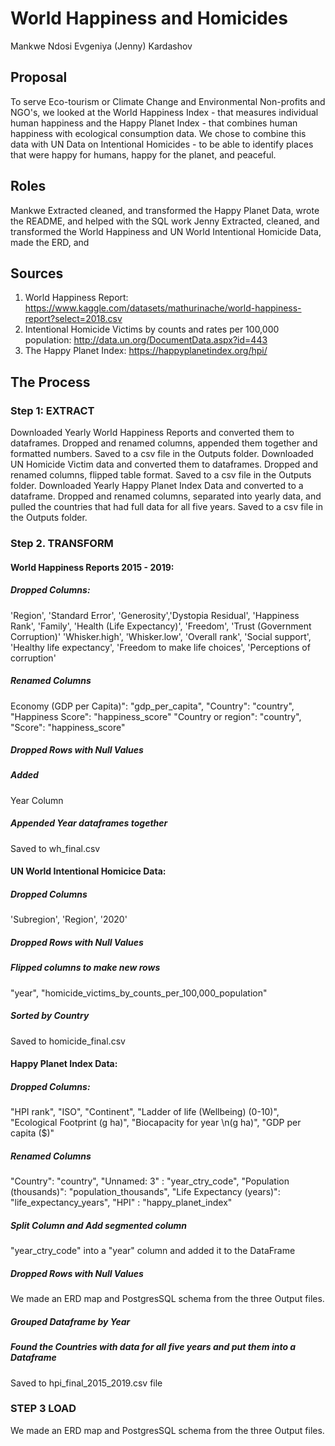 # World Happiness and Homicides

Mankwe Ndosi 
Evgeniya (Jenny) Kardashov

## Proposal

To serve Eco-tourism or Climate Change and Environmental Non-profits and NGO's, we looked at the World Happiness Index - that measures individual human happiness and the Happy Planet Index - that combines human happiness with ecological consumption data. We chose to combine this data with UN Data on Intentional Homicides - to be able to identify places that were happy for humans, happy for the planet, and peaceful.

## Roles
Mankwe Extracted cleaned, and transformed the Happy Planet Data, wrote the README, and helped with the SQL work
Jenny Extracted, cleaned, and transformed the World Happiness and UN World Intentional Homicide Data, made the ERD, and 


## Sources
1. World Happiness Report: https://www.kaggle.com/datasets/mathurinache/world-happiness-report?select=2018.csv
2. Intentional Homicide Victims by counts and rates per 100,000 population: http://data.un.org/DocumentData.aspx?id=443 
3. The Happy Planet Index: https://happyplanetindex.org/hpi/

## The Process

### Step 1: EXTRACT
Downloaded Yearly World Happiness Reports and converted them to dataframes. Dropped and renamed columns, appended them together and formatted numbers. Saved to a csv file in the Outputs folder.
Downloaded UN Homicide Victim data and converted them to dataframes.  Dropped and renamed columns, flipped table format. Saved to a csv file in the Outputs folder.
Downloaded Yearly Happy Planet Index Data and converted to a dataframe. Dropped and renamed columns, separated into yearly data, and pulled the countries that had full data for all five years. Saved to a csv file in the Outputs folder.

### Step 2. TRANSFORM
#### World Happiness Reports 2015 - 2019:
  
##### Dropped Columns:
  'Region', 'Standard Error', 'Generosity','Dystopia Residual', 'Happiness Rank', 'Family', 'Health (Life Expectancy)', 'Freedom', 'Trust (Government Corruption)'
  'Whisker.high', 'Whisker.low', 'Overall rank', 'Social support', 'Healthy life expectancy', 'Freedom to make life choices', 'Perceptions of corruption'
  
##### Renamed Columns
  Economy (GDP per Capita)": "gdp_per_capita", 
  "Country": "country",
  "Happiness Score": "happiness_score"
 "Country or region": "country", 
 "Score": "happiness_score"
 
##### Dropped Rows with Null Values

##### Added 
  Year Column
  
##### Appended Year dataframes together  

Saved to wh_final.csv
  
#### UN World Intentional Homicice Data:
 
##### Dropped Columns
  'Subregion', 'Region', '2020'
  
##### Dropped Rows with Null Values
  
##### Flipped columns to make new rows
  "year",
  "homicide_victims_by_counts_per_100,000_population"
 
 ##### Sorted by Country
 
 Saved to homicide_final.csv
  
#### Happy Planet Index Data:
 
##### Dropped Columns: 
  "HPI rank", "ISO", "Continent", "Ladder of life (Wellbeing) (0-10)", "Ecological Footprint (g ha)", "Biocapacity for year \n(g ha)", "GDP per capita ($)"

##### Renamed Columns
"Country": "country", 
"Unnamed: 3" : "year_ctry_code", 
"Population (thousands)": "population_thousands",
"Life Expectancy (years)": "life_expectancy_years", 
"HPI" : "happy_planet_index"

##### Split Column and Add segmented column
"year_ctry_code" into a "year" column and added it to the DataFrame

##### Dropped Rows with Null Values

We made an ERD map and PostgresSQL schema from the three Output files.

##### Grouped Dataframe by Year 

##### Found the Countries with data for all five years and put them into a Dataframe

Saved to hpi_final_2015_2019.csv file

### STEP 3 LOAD

We made an ERD map and PostgresSQL schema from the three Output files.
